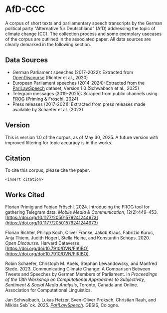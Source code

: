 # AfD-CCC
A corpus of short texts and parliamentary speech transcripts by the German political party "Alternative für Deutschland" (AfD) addressing the topic of climate change (CC). The collection process and some exemplary usecases of the corpus are outlined in the associated paper. All data sources are clearly demarked in the following section.

## Data Sources
- German Parliament speeches (2017-2022): Extracted from [OpenDiscourse](https://dataverse.harvard.edu/citation?persistentId=doi:10.7910/DVN/FIKIBO) (Richter et al., 2020)
- European Parliament speeches (2014-2024): Extracted from the [ParlLawSpeech](https://parllawspeech.org/) dataset, Version 1.0 (Schwabach et al., 2025)
- Telegram messages (2019-2025): Scraped from public channels using [FROG](https://journals.sagepub.com/doi/10.1177/20501579241244973) (Priming & Fröschl, 2024)
- Press releases (2017-2021): Extracted from press releases made available by Schaefer et al. (2023)

## Version
This is version 1.0 of the corpus, as of May 30, 2025. A future version with improved filtering for topic accuracy is in the works.

## Citation
To cite this corpus, please cite the paper.

`<insert citation>`

## Works Cited
Florian Primig and Fabian Fröschl. 2024. Introducing the FROG tool for gathering Telegram data. *Mobile Media & Communication*, 12(2):449–453. [https://doi.org/10.1177/20501579241244973](https://doi.org/10.1177/20501579241244973)

Florian Richter, Philipp Koch, Oliver Franke, Jakob Kraus, Fabrizio Kuruc, Anja Thiem, Judith Högerl, Stella Heine, and Konstantin Schöps. 2020. *Open Discourse.* Harvard Dataverse. [https://doi.org/doi:10.7910/DVN/FIKIBO](https://doi.org/doi:10.7910/DVN/FIKIBO).

Robin Schaefer, Christoph M. Abels, Stephan Lewandowsky, and Manfred Stede. 2023. Communicating Climate Change: A Comparison Between Tweets and Speeches by German Members of Parliament. In *Proceedings of the 13th Workshop on Computational Approaches to Subjectivity, Sentiment & Social Media Analysis*, Toronto, Canada and Online. Association for Computational Linguistics.

Jan Schwalbach, Lukas Hetzer, Sven-Oliver Proksch, Christian Rauh, and Miklós Seb˝ok. 2025. [*ParlLawSpeech*](https://parllawspeech.org/data). GESIS, Cologne.
